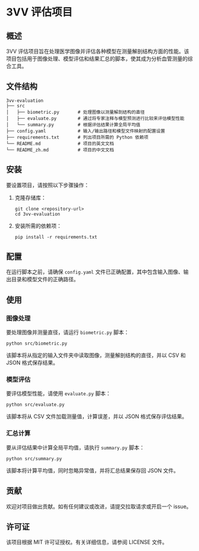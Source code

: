 # 3VV 评估项目

## 概述
3VV 评估项目旨在处理医学图像并评估各种模型在测量解剖结构方面的性能。该项目包括用于图像处理、模型评估和结果汇总的脚本，使其成为分析血管测量的综合工具。

## 文件结构
```
3vv-evaluation
├── src
│   ├── biometric.py       # 处理图像以测量解剖结构的直径
│   ├── evaluate.py        # 通过将专家注释与模型预测进行比较来评估模型性能
│   └── summary.py         # 根据评估结果计算全局平均值
├── config.yaml            # 输入/输出路径和模型文件映射的配置设置
├── requirements.txt       # 列出项目所需的 Python 依赖项
└── README.md              # 项目的英文文档
└── README_zh.md           # 项目的中文文档
```

## 安装
要设置项目，请按照以下步骤操作：

1. 克隆存储库：
   ```
   git clone <repository-url>
   cd 3vv-evaluation
   ```

2. 安装所需的依赖项：
   ```
   pip install -r requirements.txt
   ```

## 配置
在运行脚本之前，请确保 `config.yaml` 文件已正确配置，其中包含输入图像、输出目录和模型文件的正确路径。

## 使用
### 图像处理
要处理图像并测量直径，请运行 `biometric.py` 脚本：
```
python src/biometric.py
```
该脚本将从指定的输入文件夹中读取图像，测量解剖结构的直径，并以 CSV 和 JSON 格式保存结果。

### 模型评估
要评估模型性能，请使用 `evaluate.py` 脚本：
```
python src/evaluate.py
```
该脚本将从 CSV 文件加载测量值，计算误差，并以 JSON 格式保存评估结果。

### 汇总计算
要从评估结果中计算全局平均值，请执行 `summary.py` 脚本：
```
python src/summary.py
```
该脚本将计算平均值，同时忽略异常值，并将汇总结果保存回 JSON 文件。

## 贡献
欢迎对项目做出贡献。如有任何建议或改进，请提交拉取请求或开启一个 issue。

## 许可证
该项目根据 MIT 许可证授权。有关详细信息，请参阅 LICENSE 文件。
